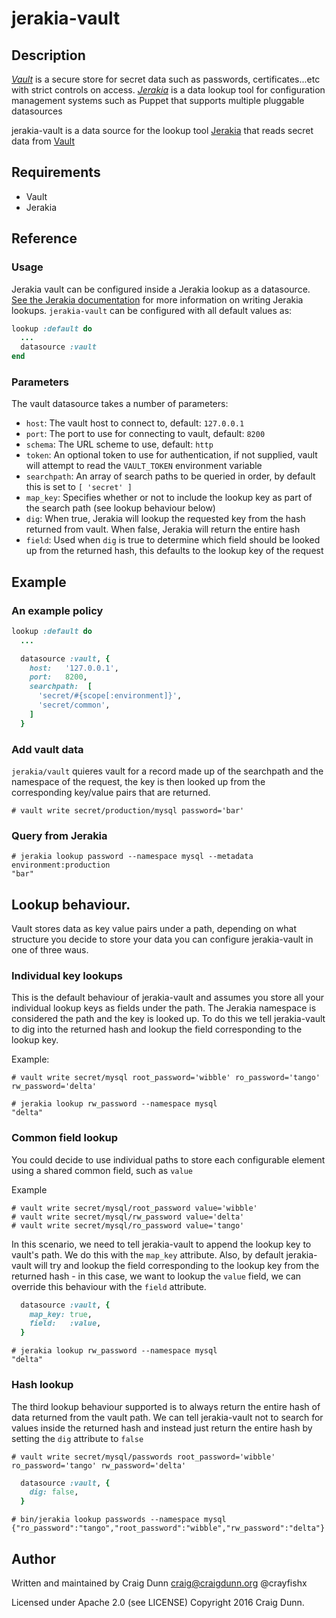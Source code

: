 # jerakia-vault

## Description

[_Vault_](http://vaultproject.io) is a secure store for secret data such as passwords, certificates...etc with strict controls on access. 
[_Jerakia_](http://jerakia.io) is a data lookup tool for configuration management systems such as Puppet that supports multiple pluggable datasources


jerakia-vault is a data source for the lookup tool [Jerakia](http://jerakia.io) that reads secret data from [Vault](http://vaultproject.io)

## Requirements

* Vault
* Jerakia

## Reference 

### Usage

Jerakia vault can be configured inside a Jerakia lookup as a datasource.  [See the Jerakia documentation](http://jerakia.io/lookups/) for more information on writing Jerakia lookups.  `jerakia-vault` can be configured with all default values as:

```ruby
lookup :default do
  ...
  datasource :vault
end
```

### Parameters

The vault datasource takes a number of parameters:

* `host`: The vault host to connect to, default: `127.0.0.1`
* `port`: The port to use for connecting to vault, default: `8200`
* `schema`: The URL scheme to use, default: `http`
* `token`: An optional token to use for authentication, if not supplied, vault will attempt to read the `VAULT_TOKEN` environment variable
* `searchpath`: An array of search paths to be queried in order, by default this is set to `[ 'secret' ]`
* `map_key`: Specifies whether or not to include the lookup key as part of the search path (see lookup behaviour below)
* `dig`: When true, Jerakia will lookup the requested key from the hash returned from vault.  When false, Jerakia will return the entire hash
* `field`: Used when `dig` is true to determine which field should be looked up from the returned hash, this defaults to the lookup key of the request

## Example

### An example policy

```ruby
lookup :default do
  ...

  datasource :vault, {
    host:   '127.0.0.1',
    port:   8200,
    searchpath:  [
      'secret/#{scope[:environment]}',
      'secret/common',
    ]
  }
```


### Add vault data

`jerakia/vault` quieres vault for a record made up of the searchpath and the namespace of the request, the key is then looked up from the corresponding key/value pairs that are returned.

```
# vault write secret/production/mysql password='bar'
```

### Query from Jerakia

```
# jerakia lookup password --namespace mysql --metadata environment:production
"bar"
```

## Lookup behaviour.

Vault stores data as key value pairs under a path, depending on what structure you decide to store your data you can configure jerakia-vault in one of three waus.

### Individual key lookups

This is the default behaviour of jerakia-vault and assumes you store all your individual lookup keys as fields under the path.  The Jerakia namespace is considered the path and the key is looked up.  To do this we tell jerakia-vault to dig into the returned hash and lookup the field corresponding to the lookup key.

Example:

```
# vault write secret/mysql root_password='wibble' ro_password='tango' rw_password='delta'
```

```
# jerakia lookup rw_password --namespace mysql
"delta"
```
 
### Common field lookup

You could decide to use individual paths to store each configurable element using a shared common field, such as `value`

Example

```
# vault write secret/mysql/root_password value='wibble' 
# vault write secret/mysql/rw_password value='delta' 
# vault write secret/mysql/ro_password value='tango' 
```

In this scenario, we need to tell jerakia-vault to append the lookup key to vault's path.  We do this with the `map_key` attribute.  Also, by default jerakia-vault will try and lookup the field corresponding to the lookup key from the returned hash - in this case, we want to lookup the `value` field, we can override this behaviour with the `field` attribute. 

```ruby
  datasource :vault, {
    map_key: true,
    field:   :value,
  }
```

```
# jerakia lookup rw_password --namespace mysql
"delta"
```

### Hash lookup

The third lookup behaviour supported is to always return the entire hash of data returned from the vault path.  We can tell jerakia-vault not to search for values inside the returned hash and instead just return the entire hash by setting the `dig` attribute to `false`


```
# vault write secret/mysql/passwords root_password='wibble' ro_password='tango' rw_password='delta'
```


```ruby
  datasource :vault, {
    dig: false,
  }
```

```
# bin/jerakia lookup passwords --namespace mysql
{"ro_password":"tango","root_password":"wibble","rw_password":"delta"}
```


## Author

Written and maintained by Craig Dunn <craig@craigdunn.org> @crayfishx

Licensed under Apache 2.0 (see LICENSE)
Copyright 2016 Craig Dunn.


